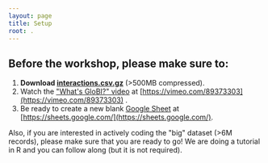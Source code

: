 ```yaml
---
layout: page
title: Setup
root: .
---
```


## Before the workshop, please make sure to:

1. **Download [interactions.csv.gz](https://depot.globalbioticinteractions.org/snapshot/target/data/csv/interactions.csv.gz)** (>500MB compressed).
2. Watch the ["What's GloBI?" video](https://vimeo.com/89373303) at [https://vimeo.com/89373303](https://vimeo.com/89373303) .
3. Be ready to create a new blank [Google Sheet](https://sheets.google.com/) at  [https://sheets.google.com/](https://sheets.google.com/).

Also, if you are interested in actively coding the "big" dataset (>6M records), please make sure that you are ready to go! We are doing a tutorial in R and you can follow along (but it is not required).  



